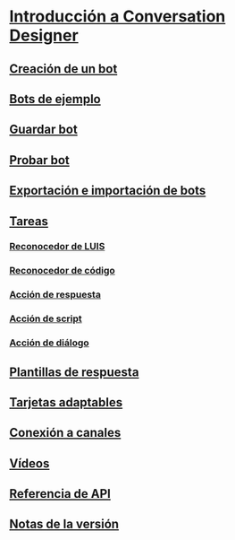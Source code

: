 # [Introducción a Conversation Designer](index.md)
## [Creación de un bot](conversation-designer-create-bot.md)
## [Bots de ejemplo](conversation-designer-sample-bots.md)
## [Guardar bot](conversation-designer-save-bot.md)
## [Probar bot](conversation-designer-debug-bot.md)
## [Exportación e importación de bots](conversation-designer-export-import-bot.md)
## [Tareas](conversation-designer-tasks.md)
### [Reconocedor de LUIS](conversation-designer-luis.md)
### [Reconocedor de código](conversation-designer-code-recognizer.md)
### [Acción de respuesta](conversation-designer-reply.md)
### [Acción de script](conversation-designer-script-function.md)
### [Acción de diálogo](conversation-designer-dialogues.md)
## [Plantillas de respuesta](conversation-designer-response-templates.md)
## [Tarjetas adaptables](conversation-designer-adaptive-cards.md)
## [Conexión a canales](conversation-designer-deploy.md)
## [Vídeos](conversation-designer-videos.md)
## [Referencia de API](conversation-designer-context-object.md)
## [Notas de la versión](conversation-designer-release-notes.md)
